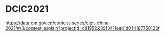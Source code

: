 # DCIC2021
https://data.xm.gov.cn/contest-series/digit-china-2021/#/3/contest_explain?projectId=c81952239f3411eab1d014187758123f
